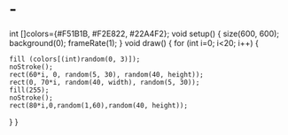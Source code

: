 # -

int []colors={#F51B1B, #F2E822, #22A4F2};
void setup() {
  size(600, 600);
  background(0);
  frameRate(1);
}
void draw() {
  for (int i=0; i<20; i++) {

    fill (colors[(int)random(0, 3)]);
    noStroke();
    rect(60*i, 0, random(5, 30), random(40, height));
    rect(0, 70*i, random(40, width), random(5, 30));
    fill(255);
    noStroke();
    rect(80*i,0,random(1,60),random(40, height));
  }
}
